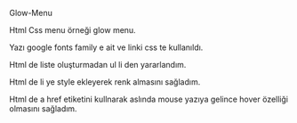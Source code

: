 Glow-Menu

Html Css menu örneği glow menu.

Yazı google fonts family e ait ve linki css te kullanıldı. 

Html de liste oluşturmadan ul li den yararlandım.

Html de li ye style ekleyerek renk almasını sağladım.

Html de a href etiketini kullnarak aslında mouse yazıya gelince hover özelliği olmasını sağladım.
